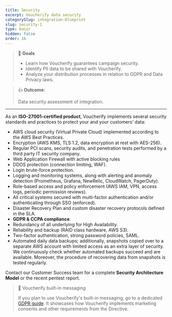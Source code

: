 ```yaml
---
title: Security
excerpt: Voucherify data security
categorySlug: integration-blueprint
slug: security-1
type: basic
hidden: false
order: 16
---
```


> 📘 **Goals**
> 
> * Learn how Voucherify guarantees campaign security.
> * Identify PII data to be shared with Voucherify.
> * Analyze your distribution processes in relation to GDPR and Data Privacy laws. 				

> 👍 **Outcome**:
>
> Data security assessment of integration.

---

As an **ISO-27001-certified product**, Voucherify implements several security standards and practices to protect your and your customers' data:

* AWS cloud security (Virtual Private Cloud) implemented according to the AWS Best Practices.
* Encryption (AWS KMS, TLS 1.2, data encryption at rest with AES-256).
* Regular PCI scans, security audits, and penetration tests performed by a third party IT security company.
* Web Application Firewall with active blocking rules
* DDOS protection (connection limiting, WAF).
* Login brute-force protection.
* Logging and monitoring systems, along with alerting and anomaly detection (Prometheus, Grafana, NewRelic, CloudWatch, PagerDuty).
* Role-based access and policy enforcement (AWS IAM, VPN, access logs, periodic permission reviews).
* All critical systems secured with multi-factor authentication and/or authenticating through SSO (enforced).
* Disaster Recovery Plan and custom disaster recovery protocols defined in the SLA. 
* **GDPR & CCPA compliance**.
* Redundancy of all underlying for High Availability.
* Reliability and backup (RAID class hardware, AWS S3).
* Two-factor authentication, strong password policies, SAML.
* Automated daily data backups; additionally, snapshots copied over to a separate AWS account with limited access as an extra layer of security. We continuously check whether automated backups succeed and are available. Moreover, the procedure of recovering data from snapshots is tested regularly. 

Contact our Customer Success team for a complete **Security Architecture Model** or the recent pentest report.

> 📘 Voucherify built-in messaging
>
> If you plan to use Voucherify's built-in messaging, go to a dedicated [GDPR guide](https://support.voucherify.io/article/125-security-data-protection "Security and Data Protection – GDPR and CCPA compliance"). It showcases how Voucherify implements marketing consents and other requirements from the Directive.
